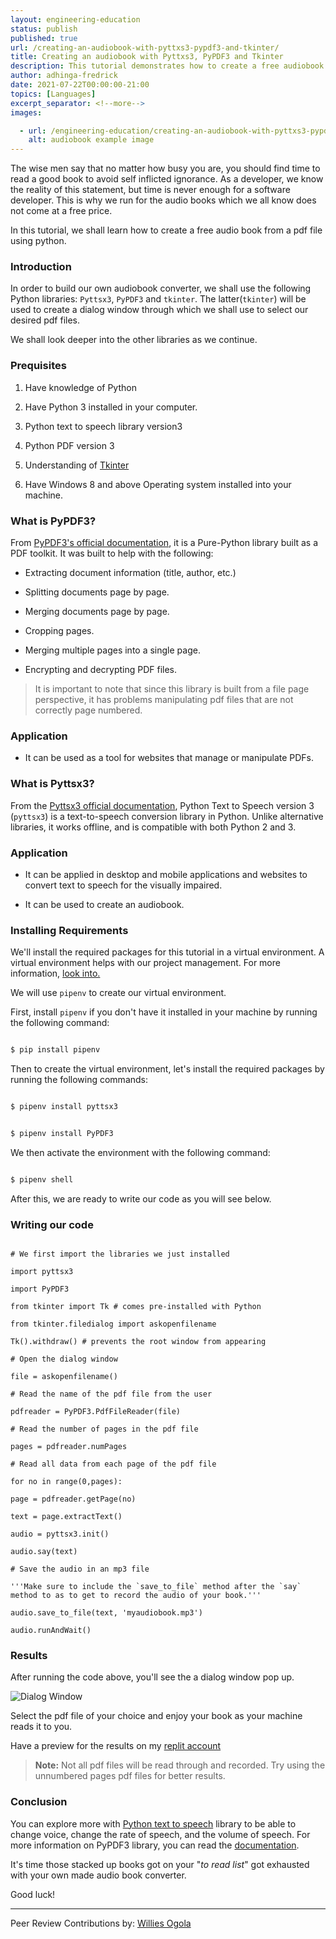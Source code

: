 ```yaml
---
layout: engineering-education
status: publish
published: true
url: /creating-an-audiobook-with-pyttxs3-pypdf3-and-tkinter/
title: Creating an audiobook with Pyttxs3, PyPDF3 and Tkinter
description: This tutorial demonstrates how to create a free audiobook from a pdf file with pyttxs3, pypdf3, and tinker.
author: adhinga-fredrick
date: 2021-07-22T00:00:00-21:00
topics: [Languages]
excerpt_separator: <!--more-->
images:

  - url: /engineering-education/creating-an-audiobook-with-pyttxs3-pypdf3-and-tkinter/hero.jpg
    alt: audiobook example image
---  
```


The wise men say that no matter how busy you are, you should find time to read a good book to avoid self inflicted ignorance. As a developer, we know the reality of this statement, but time is never enough for a software developer. This is why we run for the audio books which we all know does not come at a free price.

In this tutorial, we shall learn how to create a free audio book from a pdf file using python.

### Introduction

In order to build our own audiobook converter, we shall use the following Python libraries: `Pyttsx3`, `PyPDF3` and `tkinter`. The latter(`tkinter`) will be used to create a dialog window through which we shall use to select our desired pdf files.

We shall look deeper into the other libraries as we continue.

### Prequisites  

1. Have knowledge of Python

2. Have Python 3 installed in your computer.

3. Python text to speech library version3

4. Python PDF version 3

5. Understanding of [Tkinter](https://docs.python.org/3/library/tk.html)

6. Have Windows 8 and above Operating system installed into your machine.

### What is PyPDF3?  

From [PyPDF3's official documentation](https://pythonhosted.org/PyPDF2/), it is a Pure-Python library built as a PDF toolkit. It was built to help with the following:

* Extracting document information (title, author, etc.)

* Splitting documents page by page.

* Merging documents page by page.

* Cropping pages.

* Merging multiple pages into a single page.

* Encrypting and decrypting PDF files.

> It is important to note that since this library is built from a file page perspective, it has problems manipulating pdf files that are not correctly page numbered.

### Application

- It can be used as a tool for websites that manage or manipulate PDFs.

### What is Pyttsx3?

From the [Pyttsx3 official documentation](https://pyttsx3.readthedocs.io/en/latest/), Python Text to Speech version 3 (`pyttsx3`) is a text-to-speech conversion library in Python. Unlike alternative libraries, it works offline, and is compatible with both Python 2 and 3.

### Application

- It can be applied in desktop and mobile applications and websites to convert text to speech for the visually impaired.

- It can be used to create an audiobook.

### Installing Requirements

We'll install the required packages for this tutorial in a virtual environment. A virtual environment helps with our project management. For more information, [look into.](https://www.section.io/engineering-education/introduction-to-virtual-environments-and-dependency-managers/)

We will use `pipenv` to create our virtual environment.

First, install `pipenv` if you don't have it installed in your machine by running the following command:

```bash

$ pip install pipenv

```

Then to create the virtual environment, let's install the required packages by running the following commands:

```bash

$ pipenv install pyttsx3

```

  

```bash

$ pipenv install PyPDF3

```

We then activate the environment with the following command:

```bash

$ pipenv shell

```

After this, we are ready to write our code as you will see below.

### Writing our code

```python:

# We first import the libraries we just installed

import pyttsx3

import PyPDF3

from tkinter import Tk # comes pre-installed with Python

from tkinter.filedialog import askopenfilename

Tk().withdraw() # prevents the root window from appearing

# Open the dialog window

file = askopenfilename()

# Read the name of the pdf file from the user

pdfreader = PyPDF3.PdfFileReader(file)

# Read the number of pages in the pdf file

pages = pdfreader.numPages

# Read all data from each page of the pdf file

for no in range(0,pages):

page = pdfreader.getPage(no)

text = page.extractText()

audio = pyttsx3.init()

audio.say(text)

# Save the audio in an mp3 file

'''Make sure to include the `save_to_file` method after the `say` method to as to get to record the audio of your book.'''

audio.save_to_file(text, 'myaudiobook.mp3')

audio.runAndWait()

```

### Results

After running the code above, you'll see the a dialog window pop up.

![Dialog Window](/images/dialog.png)

Select the pdf file of your choice and enjoy your book as your machine reads it to you.

Have a preview for the results on my [replit account](https://replit.com/join/xsaeqptwdi-frederico23)

> **Note:** Not all pdf files will be read through and recorded. Try using the unnumbered pages pdf files for better results.

### Conclusion

You can explore more with [Python text to speech](https://pypi.org/project/pyttsx3/) library to be able to change voice, change the rate of speech, and the volume of speech. For more information on PyPDF3 library, you can read the [documentation](https://pypi.org/project/PyPDF3/).

It's time those stacked up books got on your "*to read list*" got exhausted with your own made audio book converter.

Good luck!

---

Peer Review Contributions by: [Willies Ogola](/engineering-education/authors/willies-ogola/)
